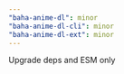 ```yaml
---
"baha-anime-dl": minor
"baha-anime-dl-cli": minor
"baha-anime-dl-ext": minor
---
```


Upgrade deps and ESM only
